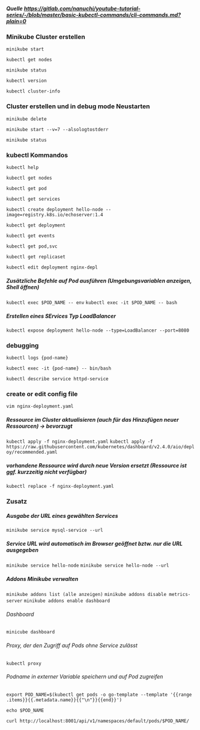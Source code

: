 ##### Quelle https://gitlab.com/nanuchi/youtube-tutorial-series/-/blob/master/basic-kubectl-commands/cli-commands.md?plain=0

###  Minikube Cluster erstellen

`minikube start`

`kubectl get nodes`

`minikube status`

`kubectl version`

`kubectl cluster-info`


### Cluster erstellen und in debug mode Neustarten

`minikube delete`

`minikube start --v=7 --alsologtostderr`

`minikube status`


### kubectl Kommandos

`kubectl help`

`kubectl get nodes`

`kubectl get pod`

`kubectl get services`

`kubectl create deployment hello-node --image=registry.k8s.io/echoserver:1.4`

`kubectl get deployment`

`kubectl get events`

`kubectl get pod,svc`

`kubectl get replicaset`

`kubectl edit deployment nginx-depl`

##### Zusätzliche Befehle auf Pod ausführen (Umgebungsvariablen anzeigen, Shell öffnen)

`kubectl exec $POD_NAME -- env`
`kubectl exec -it $POD_NAME -- bash`  

##### Erstellen eines SErvices Typ LoadBalancer

`kubectl expose deployment hello-node --type=LoadBalancer --port=8080`

### debugging

`kubectl logs {pod-name}`

`kubectl exec -it {pod-name} -- bin/bash`

`kubectl describe service httpd-service`

### create or edit config file

`vim nginx-deployment.yaml`

##### Ressource im Cluster aktualisieren (auch für das Hinzufügen neuer Ressourcen) -> bevorzugt
`kubectl apply -f nginx-deployment.yaml`
`kubectl apply -f https://raw.githubusercontent.com/kubernetes/dashboard/v2.4.0/aio/deploy/recommended.yaml`

##### vorhandene Ressource wird durch neue Version ersetzt (Ressource ist ggf. kurzzeitig nicht verfügbar)
`kubectl replace -f nginx-deployment.yaml`
  




### Zusatz
##### Ausgabe der URL eines gewählten Services
`minikube service mysql-service --url`
 
##### Service URL wird automatisch im Browser geöffnet bztw. nur die URL ausgegeben
`minikube service hello-node`
`minikube service hello-node --url`
  
##### Addons Minikube verwalten
`minikube addons list (alle anzeigen)`
`minikube addons disable metrics-server` 
`minikube addons enable dashboard`

###### Dashboard
`minicube dashboard` 
  
###### Proxy, der den Zugriff auf Pods ohne Service zulässt
`kubectl proxy`
###### Podname in externer Variable speichern und auf Pod zugreifen
`export POD_NAME=$(kubectl get pods -o go-template --template '{{range .items}}{{.metadata.name}}{{"\n"}}{{end}}')`

`echo $POD_NAME`

`curl http://localhost:8001/api/v1/namespaces/default/pods/$POD_NAME/`

  